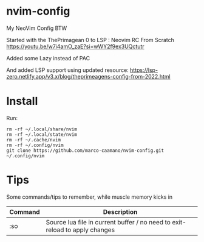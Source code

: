 # nvim-config
My NeoVim Config BTW

Started with the ThePrimagean 0 to LSP : Neovim RC From Scratch
https://youtu.be/w7i4amO_zaE?si=wWY2f9ex3UQctutr

Added some Lazy instead of PAC

And added LSP support using updated resource:
https://lsp-zero.netlify.app/v3.x/blog/theprimeagens-config-from-2022.html

# Install

Run:

```
rm -rf ~/.local/share/nvim
rm -rf ~/.local/state/nvim
rm -rf ~/.cache/nvim
rm -rf ~/.config/nvim
git clone https://github.com/marco-caamano/nvim-config.git ~/.config/nvim
```

# Tips
Some commands/tips to remember, while muscle memory kicks in

| Command | Description |
|---------| ----------- |
| :so | Source lua file in current buffer / no need to exit-reload to apply changes |


